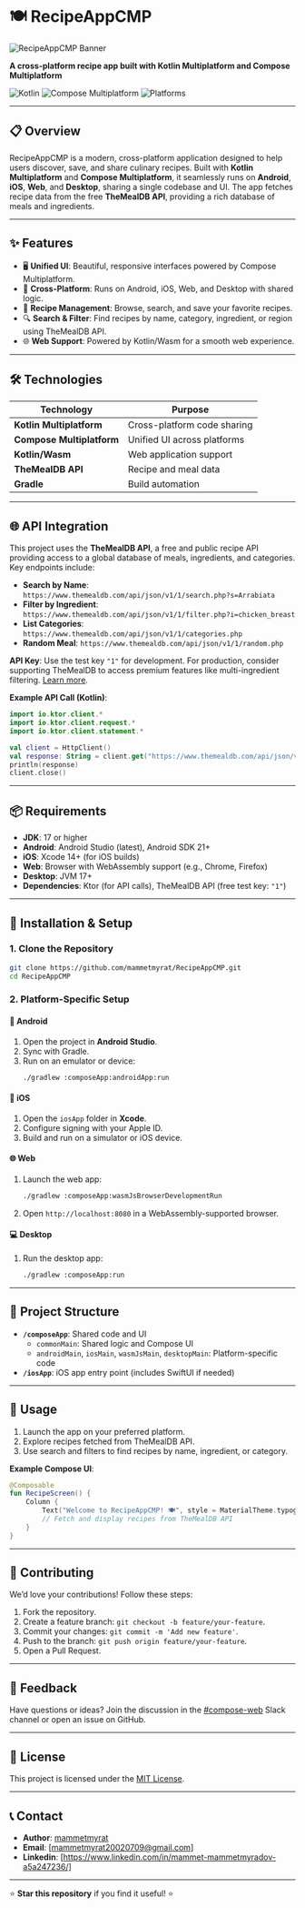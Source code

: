 # 🍽️ RecipeAppCMP

![RecipeAppCMP Banner](https://via.placeholder.com/800x200.png?text=RecipeAppCMP+Banner) <!-- Replace with your banner image -->

**A cross-platform recipe app built with Kotlin Multiplatform and Compose Multiplatform**

![Kotlin](https://img.shields.io/badge/Kotlin-1.9-blue.svg) ![Compose Multiplatform](https://img.shields.io/badge/Compose-Multiplatform-orange.svg) ![Platforms](https://img.shields.io/badge/Platforms-Android%20|%20iOS%20|%20Web%20|%20Desktop-green.svg)

---

## 📋 Overview

RecipeAppCMP is a modern, cross-platform application designed to help users discover, save, and share culinary recipes. Built with **Kotlin Multiplatform** and **Compose Multiplatform**, it seamlessly runs on **Android**, **iOS**, **Web**, and **Desktop**, sharing a single codebase and UI. The app fetches recipe data from the free **TheMealDB API**, providing a rich database of meals and ingredients.

---

## ✨ Features

- 🖥️ **Unified UI**: Beautiful, responsive interfaces powered by Compose Multiplatform.
- 📱 **Cross-Platform**: Runs on Android, iOS, Web, and Desktop with shared logic.
- 🍲 **Recipe Management**: Browse, search, and save your favorite recipes.
- 🔍 **Search & Filter**: Find recipes by name, category, ingredient, or region using TheMealDB API.
- 🌐 **Web Support**: Powered by Kotlin/Wasm for a smooth web experience.

---

## 🛠️ Technologies

| Technology                | Purpose                     |
|---------------------------|-----------------------------|
| **Kotlin Multiplatform**  | Cross-platform code sharing |
| **Compose Multiplatform** | Unified UI across platforms |
| **Kotlin/Wasm**           | Web application support     |
| **TheMealDB API**         | Recipe and meal data        |
| **Gradle**                | Build automation            |

---

## 🌐 API Integration

This project uses the **TheMealDB API**, a free and public recipe API providing access to a global database of meals, ingredients, and categories. Key endpoints include:

- **Search by Name**: `https://www.themealdb.com/api/json/v1/1/search.php?s=Arrabiata`
- **Filter by Ingredient**: `https://www.themealdb.com/api/json/v1/1/filter.php?i=chicken_breast`
- **List Categories**: `https://www.themealdb.com/api/json/v1/1/categories.php`
- **Random Meal**: `https://www.themealdb.com/api/json/v1/1/random.php`

**API Key**: Use the test key `"1"` for development. For production, consider supporting TheMealDB to access premium features like multi-ingredient filtering. [Learn more](https://www.themealdb.com/).[](https://www.themealdb.com/api.php)

**Example API Call (Kotlin)**:
```kotlin
import io.ktor.client.*
import io.ktor.client.request.*
import io.ktor.client.statement.*

val client = HttpClient()
val response: String = client.get("https://www.themealdb.com/api/json/v1/1/search.php?s=Arrabiata")
println(response)
client.close()
```

---

## 📦 Requirements

- **JDK**: 17 or higher
- **Android**: Android Studio (latest), Android SDK 21+
- **iOS**: Xcode 14+ (for iOS builds)
- **Web**: Browser with WebAssembly support (e.g., Chrome, Firefox)
- **Desktop**: JVM 17+
- **Dependencies**: Ktor (for API calls), TheMealDB API (free test key: `"1"`)

---

## 🚀 Installation & Setup

### 1. Clone the Repository
```bash
git clone https://github.com/mammetmyrat/RecipeAppCMP.git
cd RecipeAppCMP
```

### 2. Platform-Specific Setup

#### 📱 Android
1. Open the project in **Android Studio**.
2. Sync with Gradle.
3. Run on an emulator or device:
   ```bash
   ./gradlew :composeApp:androidApp:run
   ```

#### 🍎 iOS
1. Open the `iosApp` folder in **Xcode**.
2. Configure signing with your Apple ID.
3. Build and run on a simulator or iOS device.

#### 🌐 Web
1. Launch the web app:
   ```bash
   ./gradlew :composeApp:wasmJsBrowserDevelopmentRun
   ```
2. Open `http://localhost:8080` in a WebAssembly-supported browser.

#### 💻 Desktop
1. Run the desktop app:
   ```bash
   ./gradlew :composeApp:run
   ```

---

## 📂 Project Structure

- **`/composeApp`**: Shared code and UI
  - `commonMain`: Shared logic and Compose UI
  - `androidMain`, `iosMain`, `wasmJsMain`, `desktopMain`: Platform-specific code
- **`/iosApp`**: iOS app entry point (includes SwiftUI if needed)

---

## 🥗 Usage

1. Launch the app on your preferred platform.
2. Explore recipes fetched from TheMealDB API.
3. Use search and filters to find recipes by name, ingredient, or category.

**Example Compose UI**:
```kotlin
@Composable
fun RecipeScreen() {
    Column {
        Text("Welcome to RecipeAppCMP! 🍽️", style = MaterialTheme.typography.h4)
        // Fetch and display recipes from TheMealDB API
    }
}
```

---

## 🤝 Contributing

We’d love your contributions! Follow these steps:
1. Fork the repository.
2. Create a feature branch: `git checkout -b feature/your-feature`.
3. Commit your changes: `git commit -m 'Add new feature'`.
4. Push to the branch: `git push origin feature/your-feature`.
5. Open a Pull Request.

---

## 💬 Feedback

Have questions or ideas? Join the discussion in the [#compose-web](https://kotlinlang.slack.com/archives/compose-web) Slack channel or open an issue on GitHub.

---

## 📜 License

This project is licensed under the [MIT License](LICENSE).

---

## 📞 Contact

- **Author**: [mammetmyrat](https://github.com/mammetmyrat)
- **Email**: [mammetmyrat20020709@gmail.com]
- **Linkedin**: [https://www.linkedin.com/in/mammet-mammetmyradov-a5a247236/]

---

⭐ **Star this repository** if you find it useful! ⭐

